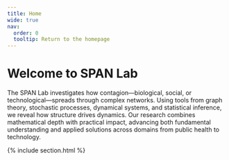 ```yaml
---
title: Home
wide: true
nav:
  order: 0
  tooltip: Return to the homepage
---
```


# Welcome to SPAN Lab

The SPAN Lab investigates how contagion—biological, social, or technological—spreads through complex networks. Using tools from graph theory, stochastic processes, dynamical systems, and statistical inference, we reveal how structure drives dynamics. Our research combines mathematical depth with practical impact, advancing both fundamental understanding and applied solutions across domains from public health to technology.

{% include section.html %}
